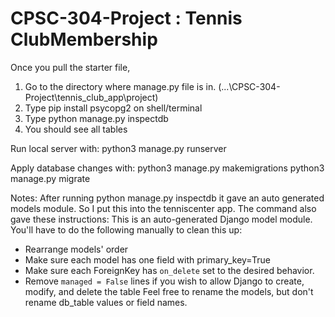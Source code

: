 # CPSC-304-Project : Tennis ClubMembership

Once you pull the starter file,
1) Go to the directory where manage.py file is in. (...\CPSC-304-Project\tennis_club_app\project)
2) Type pip install psycopg2 on shell/terminal
3) Type python manage.py inspectdb
4) You should see all tables


Run local server with:
python3 manage.py runserver

Apply database changes with:
python3 manage.py makemigrations
python3 manage.py migrate




Notes:
After running python manage.py inspectdb it gave an auto generated models module. So I put this into the tenniscenter app.
The command also gave these instructions:
 This is an auto-generated Django model module.
 You'll have to do the following manually to clean this up:
   * Rearrange models' order
   * Make sure each model has one field with primary_key=True
   * Make sure each ForeignKey has `on_delete` set to the desired behavior.
   * Remove `managed = False` lines if you wish to allow Django to create, modify, and delete the table
 Feel free to rename the models, but don't rename db_table values or field names.



